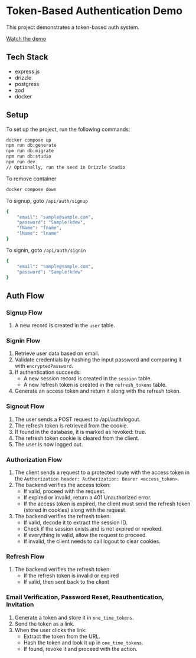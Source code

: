 # Token-Based Authentication Demo
This project demonstrates a token-based auth system.

[Watch the demo](https://drive.google.com/file/d/1MWEBoHmmbbAgP8kQrX8RzJPiHX8BssxH/view?usp=drive_link)

## Tech Stack
 - express.js
 - drizzle
 - postgress
 - zod
 - docker

## Setup

To set up the project, run the following commands:

```bash
docker compose up
npm run db:generate
npm run db:migrate
npm run db:studio
npm run dev
// Optionally, run the seed in Drizzle Studio
```

To remove container
```sh
docker compose down
```

To signup, goto `/api/auth/signup`
```sh
{
    "email": "sample@sample.com",
    "password": "Sample!kdew",
    "fName": "fname", 
    "lName": "lname"
}
```

To signin, goto `/api/auth/signin`
```sh
{
    "email": "sample@sample.com",
    "password": "Sample!kdew"
}
```

## Auth Flow

### Signup Flow
1. A new record is created in the `user` table.

### Signin Flow
1. Retrieve user data based on email.
2. Validate credentials by hashing the input password and comparing it with `encryptedPassword`.
3. If authentication succeeds:
   - A new session record is created in the `session` table.
   - A new refresh token is created in the `refresh_tokens` table.
4. Generate an access token and return it along with the refresh token.

### Signout Flow
1. The user sends a POST request to /api/auth/logout.
2. The refresh token is retrieved from the cookie.
3. If found in the database, it is marked as revoked: true.
4. The refresh token cookie is cleared from the client.
5. The user is now logged out.

### Authorization Flow
1. The client sends a request to a protected route with the access token in the `Authorization header: Authorization: Bearer <access_token>`.
2. The backend verifies the access token:
    - If valid, proceed with the request.
    - If expired or invalid, return a 401 Unauthorized error.
    - If the access token is expired, the client must send the refresh token (stored in cookies) along with the request.
4. The backend verifies the refresh token:
    - If valid, decode it to extract the session ID.
    - Check if the session exists and is not expired or revoked.
    - If everything is valid, allow the request to proceed.
    - If invalid, the client needs to call logout to clear cookies.

### Refresh Flow
1. The backend verifies the refresh token:
    - If the refresh token is invalid or expired
    - If valid, then sent back to the client


### Email Verification, Password Reset, Reauthentication, Invitation
1. Generate a token and store it in `one_time_tokens`.
2. Send the token as a link.
3. When the user clicks the link:
   - Extract the token from the URL.
   - Hash the token and look it up in `one_time_tokens`.
   - If found, revoke it and proceed with the action.


